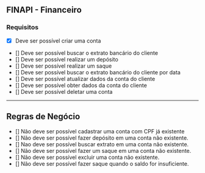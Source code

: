 ## FINAPI - Financeiro

### Requisitos

- [X] Deve ser possível criar uma conta
- [] Deve ser possível buscar o extrato bancário do cliente
- [] Deve ser possível realizar um depósito
- [] Deve ser possível realizar um saque
- [] Deve ser possível buscar o extrato bancário do cliente por data
- [] Deve ser possível atualizar dados da conta do cliente
- [] Deve ser possível obter dados da conta do cliente
- [] Deve ser possível deletar uma conta

---

## Regras de Negócio

- [] Não deve ser possível cadastrar uma conta com CPF já existente
- [] Não deve ser possível fazer depósito em uma conta não existente.
- [] Nao deve ser possível buscar extrato em uma conta não existente.
- [] Não deve ser possível fazer um saque em uma conta não existente.
- [] Não deve ser possível excluir uma conta não existente.
- [] Não deve ser possível fazer saque quando o saldo for insuficiente.
